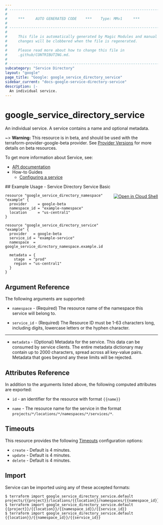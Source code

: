 ```yaml
---
# ----------------------------------------------------------------------------
#
#     ***     AUTO GENERATED CODE    ***    Type: MMv1     ***
#
# ----------------------------------------------------------------------------
#
#     This file is automatically generated by Magic Modules and manual
#     changes will be clobbered when the file is regenerated.
#
#     Please read more about how to change this file in
#     .github/CONTRIBUTING.md.
#
# ----------------------------------------------------------------------------
subcategory: "Service Directory"
layout: "google"
page_title: "Google: google_service_directory_service"
sidebar_current: "docs-google-service-directory-service"
description: |-
  An individual service.
---
```


# google\_service\_directory\_service

An individual service. A service contains a name and optional metadata.

~> **Warning:** This resource is in beta, and should be used with the terraform-provider-google-beta provider.
See [Provider Versions](https://terraform.io/docs/providers/google/guides/provider_versions.html) for more details on beta resources.

To get more information about Service, see:

* [API documentation](https://cloud.google.com/service-directory/docs/reference/rest/v1beta1/projects.locations.namespaces.services)
* How-to Guides
    * [Configuring a service](https://cloud.google.com/service-directory/docs/configuring-service-directory#configuring_a_service)

<div class = "oics-button" style="float: right; margin: 0 0 -15px">
  <a href="https://console.cloud.google.com/cloudshell/open?cloudshell_git_repo=https%3A%2F%2Fgithub.com%2Fterraform-google-modules%2Fdocs-examples.git&cloudshell_working_dir=service_directory_service_basic&cloudshell_image=gcr.io%2Fgraphite-cloud-shell-images%2Fterraform%3Alatest&open_in_editor=main.tf&cloudshell_print=.%2Fmotd&cloudshell_tutorial=.%2Ftutorial.md" target="_blank">
    <img alt="Open in Cloud Shell" src="//gstatic.com/cloudssh/images/open-btn.svg" style="max-height: 44px; margin: 32px auto; max-width: 100%;">
  </a>
</div>
## Example Usage - Service Directory Service Basic


```hcl
resource "google_service_directory_namespace" "example" {
  provider     = google-beta
  namespace_id = "example-namespace"
  location     = "us-central1"
}

resource "google_service_directory_service" "example" {
  provider   = google-beta
  service_id = "example-service"
  namespace  = google_service_directory_namespace.example.id

  metadata = {
    stage  = "prod"
    region = "us-central1"
  }
}
```

## Argument Reference

The following arguments are supported:


* `namespace` -
  (Required)
  The resource name of the namespace this service will belong to.

* `service_id` -
  (Required)
  The Resource ID must be 1-63 characters long, including digits,
  lowercase letters or the hyphen character.


- - -


* `metadata` -
  (Optional)
  Metadata for the service. This data can be consumed
  by service clients. The entire metadata dictionary may contain
  up to 2000 characters, spread across all key-value pairs.
  Metadata that goes beyond any these limits will be rejected.


## Attributes Reference

In addition to the arguments listed above, the following computed attributes are exported:

* `id` - an identifier for the resource with format `{{name}}`

* `name` -
  The resource name for the service in the
  format `projects/*/locations/*/namespaces/*/services/*`.


## Timeouts

This resource provides the following
[Timeouts](/docs/configuration/resources.html#timeouts) configuration options:

- `create` - Default is 4 minutes.
- `update` - Default is 4 minutes.
- `delete` - Default is 4 minutes.

## Import


Service can be imported using any of these accepted formats:

```
$ terraform import google_service_directory_service.default projects/{{project}}/locations/{{location}}/namespaces/{{namespace_id}}/services/{{service_id}}
$ terraform import google_service_directory_service.default {{project}}/{{location}}/{{namespace_id}}/{{service_id}}
$ terraform import google_service_directory_service.default {{location}}/{{namespace_id}}/{{service_id}}
```
